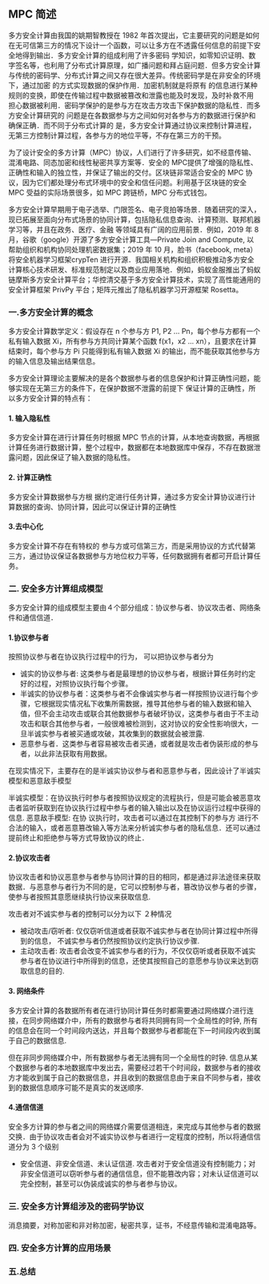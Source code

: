 ## MPC 简述

多方安全计算由我国的姚期智教授在 1982 年首次提出，它主要研究的问题是如何在无可信第三方的情况下设计一个函数，可以让多方在不透露任何信息的前提下安全地得到输出．多方安全计算的组成利用了许多密码 学知识，如零知识证明、数字签名等，也利用了分布式计算原理，如广播问题和拜占庭问题．但多方安全计算与传统的密码学、分布式计算之间又存在很大差异。传统密码学是在非安全的环境下，通过加密 的方式实现数据的保护作用．加密机制就是将原有 的信息进行某种规则的变换，即使在传输过程中数据被篡改和泄露也能及时发现，及时补救不用 担心数据被利用．密码学保护的是参与方在攻击方攻击下保护数据的隐私性．而多方安全计算研究的 问题是在各数据参与方之间如何对各参与方的数据进行保护和确保正确．而不同于分布式计算的 是，多方安全计算通过协议来控制计算进程，无第三方控制计算过程，各参与方的地位平等，不存在第三方的干预。

为了设计安全的多方计算（MPC）协议，人们进行了许多研究，如不经意传输、混淆电路、同态加密和线性秘密共享方案等．安全的 MPC提供了增强的隐私性、正确性和输入的独立性，并保证了输出的交付。区块链非常适合安全的 MPC 协议，因为它们都处理分布式环境中的安全和信任问题。利用基于区块链的安全 MPC 受益的实际场景很多，如 MPC 跨链桥，MPC 分布式钱包。

多方安全计算早期用于电子选举、门限签名、电子竞拍等场景．随着研究的深入，现已拓展至面向分布式场景的协同计算，包括隐私信息查询、计算预测、联邦机器学习等，并且在政务、医疗、金融 等领域具有广阔的应用前景．例如，2019 年 8 月，谷歌（google）开源了多方安全计算工具—Private Join and Compute, 以帮助组织和机构协同处理机密数据集；2019 年 10 月，脸书（facebook, meta）将安全机器学习框架crypTen 进行开源．我国相关机构和组织积极推动多方安全计算核心技术研发、标准规范制定以及商业应用落地．例如，蚂蚁金服推出了蚂蚁链摩斯多方安全计算平台；华控清交基于多方安全计算技术，实现了高性能通用的安全计算框架 PrivPy 平台；矩阵元推出了隐私机器学习开源框架 Rosetta。


### 一.多方安全计算的概念

多方安全计算数学定义：假设存在 n 个参与方 P1, P2 ... Pn，每个参与方都有一个私有输入数据 Xi，所有参与方共同计算某个函数 f(x1，x2 ... xn），且要求在计算结束时，每个参与方 Pi 只能得到私有输入数据 Xi 的输出，而不能获取其他参与方的输入信息及输出结果信息。

多方安全计算理论主要解决的是各个数据参与者的信息保护和计算正确性问题，能够实现在无第三方的条件下，在保护数据不泄露的前提下 保证计算的正确性，所以多方安全计算的特点有：

#### 1. 输入隐私性

多方安全计算在进行计算任务时根据 MPC 节点的计算，从本地查询数据，再根据计算任务进行数据计算，整个过程中，数据都在本地数据库中保存，不存在数据泄露问题，因此保证了输入数据的隐私性。

#### 2. 计算正确性

多方安全计算数据参与方根 据约定进行任务计算，通过多方安全计算协议进行计算数据的查询、协同计算，因此可以保证计算的正确性

#### 3.去中心化

多方安全计算不存在有特权的 参与方或可信第三方，而是采用协议的方式代替第三方，通过协议保证各数据参与方地位权力平等，任何数据拥有者都可开启计算任务。

### 二. 安全多方计算组成模型

多方安全计算的组成模型主要由４个部分组成：协议参与者、协议攻击者、网络条件和通信信道．

#### 1.协议参与者

按照协议参与者在协议执行过程中的行为， 可以把协议参与者分为

- 诚实的协议参与者: 这类参与者是最理想的协议参与者，根据计算任务时约定好的过程，对照协议执行每个步骤。
- 半诚实的协议参与者：这类参与者不会像诚实参与者一样按照协议进行每个步骤，它根据现实情况私下收集所需数据，推导其他参与者的输入数据和输入值，但不会主动攻击或联合其他数据参与者破坏协议，这类参与者由于不主动攻击和联合其他参与者，一般很难被检测到，这对协议的安全性影响很大，一旦半诚实参与者被买通或攻破，其收集到的数据就会被泄露. 
- 恶意参与者．这类参与者容易被攻击者买通，或者就是攻击者伪装形成的参与者，以此非法获取有用数据。

在现实情况下，主要存在的是半诚实协议参与者和恶意参与者，因此设计了半诚实模型和恶意敌手模型

半诚实模型：在协议执行时参与者按照协议规定的流程执行，但是可能会被恶意攻击者监听获取到在协议执行过程中参与者的输入输出以及在协议运行过程中获得的信息.
恶意敌手模型: 在协 议执行时，攻击者可以通过在其控制下的参与方 进行不合法的输入，或者恶意篡改输入等方法来分析诚实参与者的隐私信息．还可以通过提前终止和拒绝参与等方式导致协议的终止．

#### 2.协议攻击者

协议攻击者和协议恶意参与者参与协同计算的目的相同，都是通过非法途径来获取数据．与恶意参与者行为不同的是，它可以控制参与者，篡改协议参与者的步骤，使参与者按照其意愿继续执行协议来获取信息.

攻击者对不诚实参与者的控制可以分为以下 ２种情况
- 被动攻击/窃听者: 仅仅窃听信道或者获取不诚实参与者在协同计算过程中所得到的信息， 不诚实参与者仍然按照协议约定执行协议步骤. 
- 主动攻击者: 攻击者会改变不诚实参与者的行为，不仅仅窃听或者获取不诚实参与者在协议进行中所得到的信息，还使其按照自己的意愿参与协议来达到窃取信息的目的.

#### 3. 网络条件

多方安全计算的各数据所有者在进行协同计算任务时都需要通过网络媒介进行连接，在同步网络媒介中，所有的数据参与者将共同拥有同一个全局性的时钟, 所有的信息会在同一个时间段内送达，并且每个数据参与者都能在下一时间段内收到属于自己的数据信息. 

但在非同步网络媒介中，所有数据参与者无法拥有同一个全局性的时钟. 信息从某个数据参与者的本地数据库中发出去，需要经过若干个时间段，数据参与者的接收方才能收到属于自己的数据信息，并且收到的数据信息由于来自不同参与者，接收到的数据信息顺序可能不是真实的发送顺序.

#### 4.通信信道

安全多方计算的参与者之间的网络媒介需要信道相连，来完成与其他参与者的数据交换．由于协议攻击者会对不诚实协议参与者进行一定程度的控制，所以将通信信道分为 3 个级别

- 安全信道、非安全信道、未认证信道. 攻击者对于安全信道没有控制能力；对非安全信道可以窃听参与者的通信信息，但不能篡改内容；对未认证信道可以完全控制，甚至可以伪装成诚实的参与者参与协议。

### 三. 安全多方计算组涉及的密码学协议

消息摘要，对称加密和非对称加密，秘密共享，证书，不经意传输和混淆电路等。

### 四. 安全多方计算的应用场景



### 五.总结
